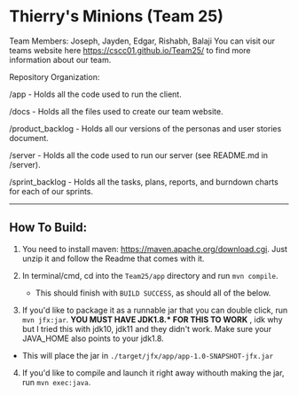 # Thierry's Minions (Team 25)

Team Members: Joseph, Jayden, Edgar, Rishabh, Balaji
You can visit our teams website here https://cscc01.github.io/Team25/ to find more information about our team.


Repository Organization:

/app - Holds all the code used to run the client.

/docs - Holds all the files used to create our team website.

/product_backlog - Holds all our versions of the personas and user stories document.

/server - Holds all the code used to run our server (see README.md in /server).

/sprint_backlog - Holds all the tasks, plans, reports, and burndown charts for each of our sprints.

****

## How To Build:
1. You need to install maven: https://maven.apache.org/download.cgi. Just unzip it and follow the Readme that comes with it.

2. In terminal/cmd, cd into the ``Team25/app`` directory and run ``mvn compile``.

   * This should finish with ``BUILD SUCCESS``, as should all of the below.

3. If you'd like to package it as a runnable jar that you can double click, run ``mvn jfx:jar``. **YOU MUST HAVE JDK1.8.\* FOR THIS TO WORK** , idk why but I tried this with jdk10, jdk11 and they didn't work. Make sure your JAVA_HOME also points to your jdk1.8.

  * This will place the jar in ``./target/jfx/app/app-1.0-SNAPSHOT-jfx.jar ``

4. If you'd like to compile and launch it right away withouth making the jar, run ``mvn exec:java``.
